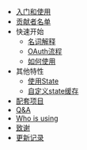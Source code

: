 - [入门和使用](README.md)
- [贡献者名单](contributors.md)
- 快速开始
  - [名词解释](explain.md)
  - [OAuth流程](oauth.md)
  - [如何使用](how-to-use.md)
- 其他特性
  - [使用State](using-state.md)
  - [自定义state缓存](customize-the-state-cache.md)
- [配套项目](supporting.md)
- [Q&A](Q&A.md)
- [Who is using](users.md)
- [致谢](thx.md)
- [更新记录](update.md)
